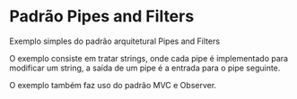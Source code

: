 # Padrão Pipes and Filters
Exemplo simples do padrão arquitetural Pipes and Filters

O exemplo consiste em tratar strings, onde cada pipe é implementado
para modificar um string, a saída de um pipe é a entrada para o pipe seguinte.

O exemplo também faz uso do padrão MVC e Observer.



